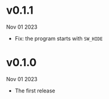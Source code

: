 v0.1.1
======
Nov 01 2023

- Fix: the program starts with `SW_HIDE`

v0.1.0
======
Nov 01 2023

- The first release
